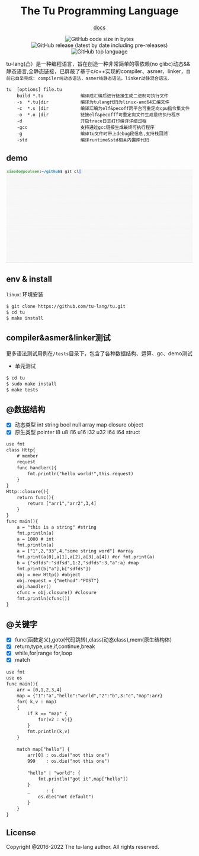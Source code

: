 <div align="center">
<h1>The Tu Programming Language</h1>

[docs](tu-lang.cn) 


</div>
<div align="center">
<p>
<!--<img alt="GitHub" src="https://img.shields.io/github/license/tu-lang/tu">-->
<img alt="GitHub code size in bytes" src="https://img.shields.io/github/languages/code-size/tu-lang/tu">
<img alt="GitHub release (latest by date including pre-releases)" src="https://img.shields.io/github/v/release/tu-lang/tu?include_prereleases">
<img alt="GitHub top language" src="https://img.shields.io/github/languages/top/tu-lang/tu">    
</p>
</div>

tu-lang(凸）是一种编程语言，旨在创造一种非常简单的零依赖(no glibc)动态&&静态语言,全静态链接，已屏蔽了基于c/c++实现的compiler、asmer、linker，`目前已自举完成: compiler纯动态语法，asmer纯静态语法，linker动静混合语法`.
```
tu  [options] file.tu        
    build *.tu              编译成汇编后进行链接生成二进制可执行文件
    -s  *.tu|dir            编译为tulang代码为linux-amd64汇编文件
    -c  *.s |dir            编译汇编为elf&pecoff跨平台可重定向cpu指令集文件
    -o  *.o |dir            链接elf&pecofff可重定向文件生成最终执行程序
    -d                      开启trace日志打印编译详细过程
    -gcc                    支持通过gcc链接生成最终可执行程序
    -g                      编译tu文件时带上debug段信息,支持栈回溯
    -std                    编译runtime&std相关内置库代码
```
## demo
![gif](./assets/tulang.gif)
  
## env & install
`linux`: 环境安装
```asciidoc
$ git clone https://github.com/tu-lang/tu.git
$ cd tu
$ make install
```
## compiler&asmer&linker测试
更多语法测试用例在`/tests`目录下，包含了各种数据结构、运算、gc、demo测试
- 单元测试
```
$ cd tu
$ sudo make install
$ make tests
```

## @数据结构
- [x] 动态类型 int string bool null array map closure object
- [x] 原生类型 pointer i8 u8 i16 u16 i32 u32 i64 i64 struct
```
use fmt
class Http{
    # member
    request
    func handler(){
        fmt.println("hello world!",this.request)
    }
}
Http::closure(){
    return func(){
        return ["arr1","arr2",3,4]
    }
}
func main(){
    a = "this is a string" #string
    fmt.println(a)
    a = 1000 # int
    fmt.println(a)
    a = ["1",2,"33",4,"some string word"] #array
    fmt.print(a[0],a[1],a[2],a[3],a[4]) #or fmt.print(a)
    b = {"sdfds":"sdfsd",1:2,"sdfds":3,"a":a} #map
    fmt.print(b["a"],b["sdfds"])
    obj = new Http() #object
    obj.request = {"method":"POST"}
    obj.handler()
    cfunc = obj.closure() #closure
    fmt.println(cfunc())
}
```
## @关键字
- [x] func(函数定义),goto(代码跳转),class(动态class),mem(原生结构体)
- [x] return,type,use,if,continue,break
- [x] while,for|range for,loop
- [x] match

```
use fmt
use os
func main(){
    arr = [0,1,2,3,4]
    map = {"1":"a","hello":"world","2":"b",3:"c","map":arr}
    for( k,v : map)
    {
        if k == "map" {
            for(v2 : v){}
        }
        fmt.println(k,v)
    }

    match map["hello"] {
        arr[0] : os.die("not this one")
        999    : os.die("not this one")

        "hello" | "world": {
            fmt.println("got it",map["hello"])
        }
        _      : {
            os.die("not default")
        }
    }
}
```
## License
Copyright @2016-2022 The tu-lang author. All rights reserved.
